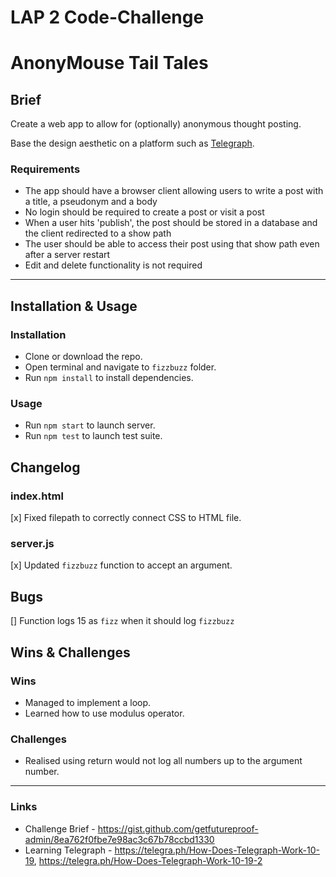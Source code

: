 # LAP 2 Code-Challenge

# AnonyMouse Tail Tales

## Brief

Create a web app to allow for (optionally) anonymous thought posting.

Base the design aesthetic on a platform such as [Telegraph](https://telegra.ph/).

### Requirements
- The app should have a browser client allowing users to write a post with a title, a pseudonym and a body
- No login should be required to create a post or visit a post
- When a user hits 'publish', the post should be stored in a database and the client redirected to a show path
- The user should be able to access their post using that show path even after a server restart
- Edit and delete functionality is not required


---


## Installation & Usage

### Installation

* Clone or download the repo.
* Open terminal and navigate to `fizzbuzz` folder.
* Run `npm install` to install dependencies.

### Usage

* Run `npm start` to launch server.
* Run `npm test` to launch test suite.

## Changelog

### index.html

[x] Fixed filepath to correctly connect CSS to HTML file.

### server.js

[x] Updated `fizzbuzz` function to accept an argument.

## Bugs

[] Function logs 15 as `fizz` when it should log `fizzbuzz`

## Wins & Challenges

### Wins

* Managed to implement a loop.
* Learned how to use modulus operator.

### Challenges

* Realised using return would not log all numbers up to the argument number.

---

### Links

* Challenge Brief - https://gist.github.com/getfutureproof-admin/8ea762f0fbe7e98ac3c67b78ccbd1330
* Learning Telegraph - https://telegra.ph/How-Does-Telegraph-Work-10-19, https://telegra.ph/How-Does-Telegraph-Work-10-19-2

